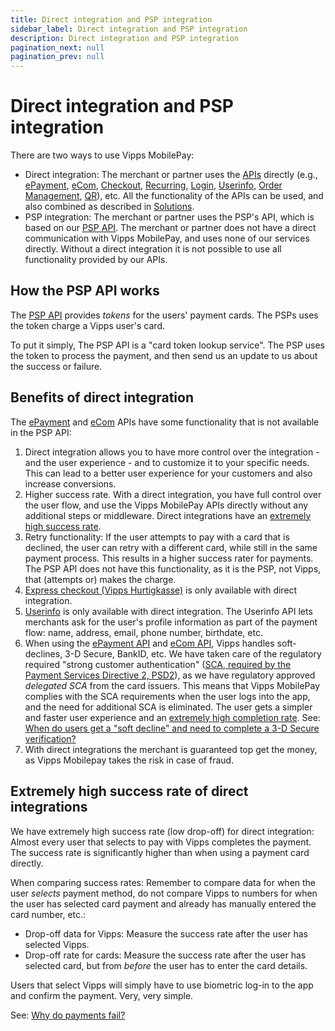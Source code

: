 ```yaml
---
title: Direct integration and PSP integration
sidebar_label: Direct integration and PSP integration
description: Direct integration and PSP integration
pagination_next: null
pagination_prev: null
---
```



# Direct integration and PSP integration

There are two ways to use Vipps MobilePay:
* Direct integration: The merchant or partner uses the
  [APIs](https://developer.vippsmobilepay.com/docs/APIs)
  directly
  (e.g.,
  [ePayment](https://developer.vippsmobilepay.com/docs/APIs/epayment-api),
  [eCom](https://developer.vippsmobilepay.com/docs/APIs/ecom-api),
  [Checkout](https://developer.vippsmobilepay.com/docs/APIs/checkout-api),
  [Recurring](https://developer.vippsmobilepay.com/docs/APIs/recurring-api),
  [Login](https://developer.vippsmobilepay.com/docs/APIs/login-api),
  [Userinfo](https://developer.vippsmobilepay.com/docs/APIs/userinfo-api),
  [Order Management](https://developer.vippsmobilepay.com/docs/APIs/order-management-api),
  [QR](https://developer.vippsmobilepay.com/docs/APIs/qr-api)),
  etc.
  All the functionality of the APIs can be used, and also combined as described
  in
  [Solutions](https://developer.vippsmobilepay.com/docs/vipps-solutions).
* PSP integration: The merchant or partner uses the PSP's API, which is
  based on our
  [PSP API](https://developer.vippsmobilepay.com/docs/APIs/psp-api).
  The merchant or partner does not have a direct communication with
  Vipps MobilePay, and uses none of our services directly.
  Without a direct integration it is not possible to use all functionality
  provided by our APIs.

## How the PSP API works

The
[PSP API](https://developer.vippsmobilepay.com/docs/APIs/psp-api)
provides _tokens_ for the users' payment cards.
The PSPs uses the token charge a Vipps user's card.

To put it simply, The PSP API is a "card token lookup service". The PSP uses the
token to process the payment, and then send us an update to us about the success
or failure.

## Benefits of direct integration

The
[ePayment](https://developer.vippsmobilepay.com/docs/APIs/epayment-api)
and
[eCom](https://developer.vippsmobilepay.com/docs/APIs/ecom-api)
APIs have some functionality that is not available in the PSP API:

1. Direct integration allows you to have more control over the integration - and the user experience - 
   and to customize it to your specific needs. This can lead to a better user
   experience for your customers and also increase conversions.
2. Higher success rate.
   With a direct integration, you have full control over the user flow,
   and use the Vipps MobilePay APIs directly without any additional steps or
   middleware. Direct integrations have an
   [extremely high success rate](https://developer.vippsmobilepay.com/docs/vipps-developers/common-topics/direct-vs-psp/#extremely-high-success-rate-of-direct-integrations).
3. Retry functionality: If the user attempts to pay with a card that is declined,
   the user can retry with a different card, while still in the same payment process.
   This results in a higher success rater for payments.
   The PSP API does not have this functionality, as it is the PSP, not Vipps,
   that (attempts or) makes the charge.
4. [Express checkout (Vipps Hurtigkasse)](https://developer.vippsmobilepay.com/docs/APIs/ecom-api/vipps-ecom-api#express-checkout-payments)
   is only available with direct integration.
5. [Userinfo](https://developer.vippsmobilepay.com/docs/APIs/ecom-api/vipps-ecom-api#userinfo)
   is only available with direct integration.
   The Userinfo API lets merchants ask for the user's profile information as
   part of the payment flow: name, address, email, phone number, birthdate, etc.
6. When using the
   [ePayment API](https://developer.vippsmobilepay.com/docs/APIs/epayment-api)
   and
   [eCom API](https://developer.vippsmobilepay.com/docs/APIs/ecom-api),
   Vipps handles soft-declines, 3-D Secure, BankID, etc.
   We have taken care of the regulatory required "strong customer authentication"
   ([SCA, required by the Payment Services Directive 2, PSD2](https://en.wikipedia.org/wiki/Strong_customer_authentication)),
   as we have regulatory approved _delegated SCA_ from the card issuers.
   This means that Vipps MobilePay complies with the SCA requirements when the
   user logs into the app, and the need for additional SCA is eliminated.
   The user gets a simpler and faster user experience
   and an
   [extremely high completion rate](../faqs/common-problems-faq.md#high-success-rate-for-direct-integrations).
   See:
   [When do users get a "soft decline" and need to complete a 3-D Secure verification?](https://developer.vippsmobilepay.com/docs/vipps-developers/faqs/users-and-payments-faq#when-do-users-get-a-soft-decline-and-need-to-complete-a-3-d-secure-verification)
 7. With direct integrations the merchant is guaranteed top get the money,
   as Vipps Mobilepay takes the risk in case of fraud.  

## Extremely high success rate of direct integrations

We have extremely high success rate (low drop-off) for direct integration:
Almost every user that selects to pay with Vipps completes the payment. The
success rate is significantly higher than when using a payment card directly.

When comparing success rates: Remember to compare data for when the
user _selects_ payment method, do not compare Vipps to numbers for when the
user has selected card payment and already has manually entered the card number, etc.:

* Drop-off data for Vipps: Measure the success rate after the user has selected Vipps.
* Drop-off rate for cards: Measure the success rate after the user has selected card,
  but from _before_ the user has to enter the card details.

Users that select Vipps will simply have to use biometric log-in to the app and
confirm the payment. Very, very simple.

See:
[Why do payments fail?](../faqs/common-problems-faq.md#why-do-payments-fail)

